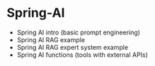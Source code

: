 # Spring-AI

- Spring AI intro (basic prompt engineering)
- Spring AI RAG example
- Spring AI RAG expert system example
- Spring AI functions (tools with external APIs)
